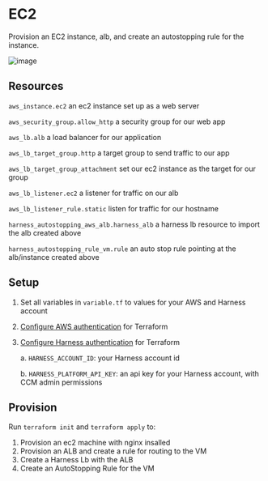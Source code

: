 # EC2

Provision an EC2 instance, alb, and create an autostopping rule for the instance.

![image](https://github.com/wings-software/AutoStoppingLab/assets/7338312/7ede2ec4-45a3-43ff-95d6-60abbaaea64d)

## Resources

`aws_instance.ec2` an ec2 instance set up as a web server

`aws_security_group.allow_http` a security group for our web app


`aws_lb.alb` a load balancer for our application

`aws_lb_target_group.http` a target group to send traffic to our app

`aws_lb_target_group_attachment` set our ec2 instance as the target for our group

`aws_lb_listener.ec2` a listener for traffic on our alb

`aws_lb_listener_rule.static` listen for traffic for our hostname


`harness_autostopping_aws_alb.harness_alb` a harness lb resource to import the alb created above

`harness_autostopping_rule_vm.rule` an auto stop rule pointing at the alb/instance created above

## Setup

1. Set all variables in `variable.tf` to values for your AWS and Harness account
2. [Configure AWS authentication](https://registry.terraform.io/providers/hashicorp/aws/latest/docs#authentication-and-configuration) for Terraform
3. [Configure Harness authentication](https://registry.terraform.io/providers/harness/harness/latest/docs) for Terraform

    a. `HARNESS_ACCOUNT_ID`: your Harness account id

    b. `HARNESS_PLATFORM_API_KEY`: an api key for your Harness account, with CCM admin permissions

## Provision

Run `terraform init` and `terraform apply` to:

1. Provision an ec2 machine with nginx insalled
2. Provision an ALB and create a rule for routing to the VM
3. Create a Harness Lb with the ALB
4. Create an AutoStopping Rule for the VM
